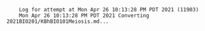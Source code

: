         Log for attempt at Mon Apr 26 10:13:28 PM PDT 2021 (11903)
        Mon Apr 26 10:13:28 PM PDT 2021 Converting 2021BIO201/KBhBIO101Meiosis.md...
